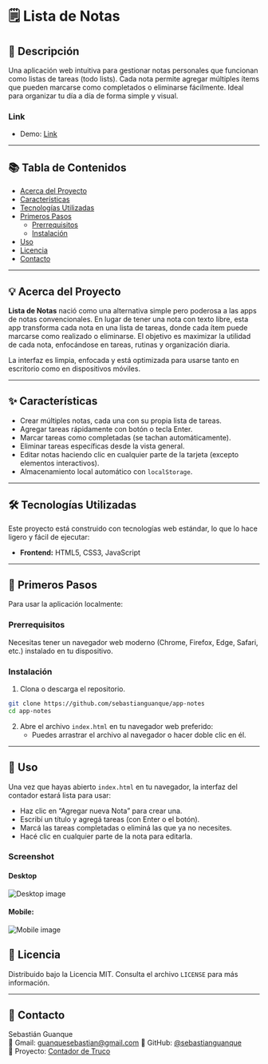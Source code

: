 # 🗒️ Lista de Notas

## 📝 Descripción

Una aplicación web intuitiva para gestionar notas personales que funcionan como listas de tareas (todo lists). Cada nota permite agregar múltiples ítems que pueden marcarse como completados o eliminarse fácilmente. Ideal para organizar tu día a día de forma simple y visual.

### Link

- Demo: [Link](https://sebastianguanque.github.io/app-notes/)

---

## 📚 Tabla de Contenidos

- [Acerca del Proyecto](#-acerca-del-proyecto)
- [Características](#-características)
- [Tecnologías Utilizadas](#-tecnologías-utilizadas)
- [Primeros Pasos](#-primeros-pasos)
  - [Prerrequisitos](#prerrequisitos)
  - [Instalación](#instalación)
- [Uso](#-uso)
- [Licencia](#-licencia)
- [Contacto](#-contacto)

---

## 💡 Acerca del Proyecto

**Lista de Notas** nació como una alternativa simple pero poderosa a las apps de notas convencionales. En lugar de tener una nota con texto libre, esta app transforma cada nota en una lista de tareas, donde cada ítem puede marcarse como realizado o eliminarse. El objetivo es maximizar la utilidad de cada nota, enfocándose en tareas, rutinas y organización diaria.

La interfaz es limpia, enfocada y está optimizada para usarse tanto en escritorio como en dispositivos móviles.

---

## ✨ Características

- Crear múltiples notas, cada una con su propia lista de tareas.
- Agregar tareas rápidamente con botón o tecla Enter.
- Marcar tareas como completadas (se tachan automáticamente).
- Eliminar tareas específicas desde la vista general.
- Editar notas haciendo clic en cualquier parte de la tarjeta (excepto elementos interactivos).
- Almacenamiento local automático con `localStorage`.

---

## 🛠️ Tecnologías Utilizadas

Este proyecto está construido con tecnologías web estándar, lo que lo hace ligero y fácil de ejecutar:

- **Frontend:** HTML5, CSS3, JavaScript

---

## 🚀 Primeros Pasos

Para usar la aplicación localmente:

### Prerrequisitos

Necesitas tener un navegador web moderno (Chrome, Firefox, Edge, Safari, etc.) instalado en tu dispositivo.

### Instalación

1. Clona o descarga el repositorio.

```bash
git clone https://github.com/sebastianguanque/app-notes
cd app-notes
```

2. Abre el archivo `index.html` en tu navegador web preferido:
   - Puedes arrastrar el archivo al navegador o hacer doble clic en él.

---

## 🏃 Uso

Una vez que hayas abierto `index.html` en tu navegador, la interfaz del contador estará lista para usar:

- Haz clic en “Agregar nueva Nota” para crear una.
- Escribí un título y agregá tareas (con Enter o el botón).
- Marcá las tareas completadas o eliminá las que ya no necesites.
- Hacé clic en cualquier parte de la nota para editarla.

### Screenshot

#### Desktop

![Desktop image](./img/notas-desktop.avif)

#### Mobile:

![Mobile image](./img/notas-mobile.avif)

## 📄 Licencia

Distribuido bajo la Licencia MIT. Consulta el archivo `LICENSE` para más información.

---

## 📧 Contacto

Sebastián Guanque  
🔗 Gmail: [guanquesebastian@gmail.com](guanquesebastian@gmail.com)
🔗 GitHub: [@sebastianguanque](https://github.com/sebastianguanque)  
🔗 Proyecto: [Contador de Truco](https://github.com/sebastianguanque/contador-truco)
